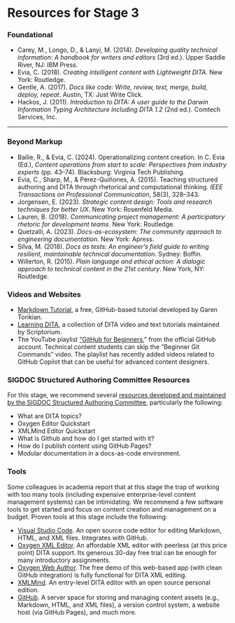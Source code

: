 # Resources for Stage 3

### Foundational
- Carey, M., Longo, D., & Lanyi, M. (2014). *Developing quality technical information: A handbook for writers and editors* (3rd ed.). Upper Saddle River, NJ: IBM Press.  
- Evia, C. (2018). *Creating intelligent content with Lightweight DITA*. New York: Routledge.  
- Gentle, A. (2017). *Docs like code: Write, review, test, merge, build, deploy, repeat*. Austin, TX: Just Write Click.  
- Hackos, J. (2011). *Introduction to DITA: A user guide to the Darwin Information Typing Architecture including DITA 1.2* (2nd ed.). Comtech Services, Inc.  

---

### Beyond Markup
- Bailie, R., & Evia, C. (2024). Operationalizing content creation. In C. Evia (Ed.), *Content operations from start to scale: Perspectives from industry experts* (pp. 43–74). Blacksburg: Virginia Tech Publishing.  
- Evia, C., Sharp, M., & Pérez-Quiñones, A. (2015). Teaching structured authoring and DITA through rhetorical and computational thinking. *IEEE Transactions on Professional Communication*, 58(3), 328–343.  
- Jorgensen, E. (2023). *Strategic content design: Tools and research techniques for better UX*. New York: Rosenfeld Media.  
- Lauren, B. (2018). *Communicating project management: A participatory rhetoric for development teams*. New York: Routledge.  
- Quetzalli, A. (2023). *Docs-as-ecosystem: The community approach to engineering documentation*. New York: Apress.  
- Silva, M. (2018). *Docs as tests: An engineer’s field guide to writing resilient, maintainable technical documentation*. Sydney: Boffin.
- Willerton, R. (2015). *Plain language and ethical action: A dialogic approach to technical content in the 21st century*. New York, NY: Routledge.  


### Videos and Websites
- [Markdown Tutorial](https://www.markdowntutorial.com/), a free, GitHub-based tutorial developed by Garen Torikian.
- [Learning DITA](https://learningdita.com/), a collection of DITA video and text tutorials maintained by Scriptorium.
- The YouTube playlist [“GitHub for Beginners](https://www.youtube.com/playlist?list=PL0lo9MOBetEFcp4SCWinBdpml9B2U25-f),” from the official GitHub account. Technical content students can skip the “Beginner Git Commands” video. The playlist has recently added videos related to GitHub Copilot that can be useful for advanced content designers.

### SIGDOC Structured Authoring Committee Resources
For this stage, we recommend several [resources developed and maintained by the S﻿IGDOC Structured Authoring Committee](https://www.acm-sigdoc-structured.org/1-curriculum-resources.html), particularly the following:

- What are DITA topics?
- Oxygen Editor Quickstart
- XMLMind Editor Quickstart
- What is Github and how do I get started with it?
- How do I publish content using GitHub Pages?
- Modular documentation in a docs-as-code environment.

### Tools
Some colleagues in academia report that at this stage the trap of working with too many tools (including expensive enterprise-level content management systems) can be intimidating. We recommend a few software tools to get started and focus on content creation and management on a budget. Proven tools at this stage include the following:

- [Visual Studio Code](https://code.visualstudio.com/). An open source code editor for editing Markdown, HTML, and XML files. Integrates with GitHub.
- [Oxygen XML Editor](https://www.oxygenxml.com/). An affordable XML editor with peerless (at this price point) DITA support. Its generous 30-day free trial can be enough for many introductory assignments.
- [Oxygen Web Author](https://www.oxygenxml.com/xml_web_author.html). The free demo of this web-based app (with clean GitHub integration) is fully functional for DITA XML editing.
- [XMLMind](https://www.xmlmind.com/). An entry-level DITA editor with an open source personal edition. 
- [GitHub](https://github.com/). A server space for storing and managing content assets (e.g., Markdown, HTML, and XML files), a version control system, a website host (via GitHub Pages), and much more. 
